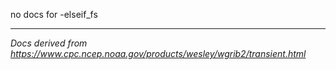 no docs for -elseif_fs

----
_Docs derived from <https://www.cpc.ncep.noaa.gov/products/wesley/wgrib2/transient.html>_